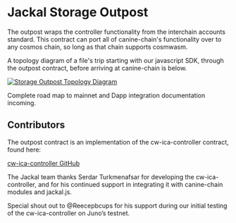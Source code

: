 # Jackal Storage Outpost

The outpost wraps the controller functionality from the interchain accounts standard. This contract can port all of canine-chain's functionality over to any cosmos chain, so long as that chain supports cosmwasm.

A topology diagram of a file's trip starting with our javascript SDK, through the outpost contract, before arriving at canine-chain is below.

[![Storage Outpost Topology Diagram](https://www.figma.com/file/MNBzYNq7e08w7DCp7hQhx4/Storage-Outpost-(Right-to-Left)?type=whiteboard&node-id=0%3A1&t=I7FRjKFc3TnClip0-1)](https://www.figma.com/file/MNBzYNq7e08w7DCp7hQhx4/Storage-Outpost-(Right-to-Left)?type=whiteboard&node-id=0%3A1&t=I7FRjKFc3TnClip0-1)

Complete road map to mainnet and Dapp integration documentation incoming.

## Contributors

The outpost contract is an implementation of the cw-ica-controller contract, found here:

[cw-ica-controller GitHub](https://github.com/srdtrk/cw-ica-controller)

The Jackal team thanks Serdar Turkmenafsar for developing the cw-ica-controller, and for his continued support in integrating it with canine-chain modules and jackal.js.

Special shout out to @Reecepbcups for his support during our initial testing of the cw-ica-controller on Juno’s testnet.
